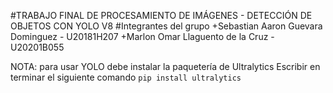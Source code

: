 #TRABAJO FINAL DE PROCESAMIENTO DE IMÁGENES - DETECCIÓN DE OBJETOS CON YOLO V8
#Integrantes del grupo
+Sebastian Aaron Guevara Dominguez - U20181H207
+Marlon Omar Llaguento de la Cruz - U20201B055

NOTA: para usar YOLO debe instalar la paquetería de Ultralytics
Escribir en terminar el siguiente comando
`pip install ultralytics`